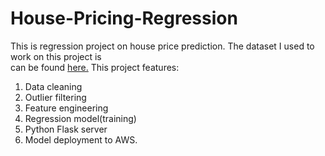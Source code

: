 # House-Pricing-Regression
This is regression project on house price prediction.
The dataset I used to work on this project is <br>
can be found [here.](https://www.kaggle.com/datasets/amitabhajoy/bengaluru-house-price-data)
This project features:
  1. Data cleaning
  2. Outlier filtering
  3. Feature engineering
  4. Regression model(training)
  5. Python Flask server
  6. Model deployment to AWS.

